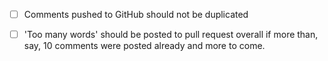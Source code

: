 

- [ ] Comments pushed to GitHub should not be duplicated
- [ ] 'Too many words' should be posted to pull request overall if more than, say, 10 comments were posted already and more to come.


